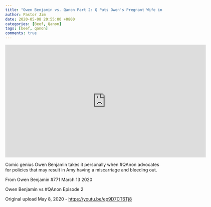```yaml
---
title: "Owen Benjamin vs. Qanon Part 2: Q Puts Owen's Pregnant Wife in Mortal Danger"
author: Pastor Jim
date: 2020-05-08 20:55:00 +0800
categories: [Beef, Qanon]
tags: [beef, qanon]
comments: true
---
```


<iframe width="640" height="360" scrolling="no" frameborder="0" style="border: none;" src="https://www.bitchute.com/embed/KWSGRQjKQOzY/"></iframe>

Comic genius Owen Benjamin takes it personally when #QAnon advocates for policies that may result in Amy having a miscarriage and bleeding out.

From Owen Benjamin #771 March 13 2020

Owen Benjamin vs #QAnon Episode 2

Original upload May 8, 2020 - https://youtu.be/ep9D7CT6Tj8
